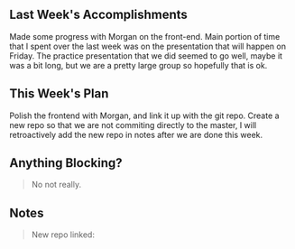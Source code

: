 ## Last Week's Accomplishments

Made some progress with Morgan on the front-end.
Main portion of time that I spent over the last week was on the presentation that will 
happen on Friday. The practice presentation that we did seemed to go well, maybe it was
a bit long, but we are a pretty large group so hopefully that is ok.

## This Week's Plan

Polish the frontend with Morgan, and link it up with the git repo.
Create a new repo so that we are not commiting directly to the master, I will 
retroactively add the new repo in notes after we are done this week.

## Anything Blocking?

> No not really.

## Notes

> New repo linked:
